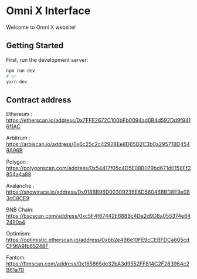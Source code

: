 # Omni X Interface

Welcome to Omni X website!

## Getting Started

First, run the development server:

```bash
npm run dev
# or
yarn dev
```

## Contract address

Ethereum : https://etherscan.io/address/0x7FFE2672C100bFb0094ad0B4d592Dd9f9416f1AC

Arbitrum : https://arbiscan.io/address/0x6c25c2c42928Ee8D65D2C3b0a29571BD4549A96B

Polygon : https://polygonscan.com/address/0x54417f05c4D5E08B079bd671d0158Ff2854a4a88

Avalanche : https://snowtrace.io/address/0x018BB96D00309236E6D56046BBD8E9e083cC8CE9

BNB Chain: https://bscscan.com/address/0xc5F4f67442E688Bc4Da2d9D8a055374e642490a4


Optimism: https://optimistic.etherscan.io/address/0xbb2e4B6e10FE9cCEBFDCa805cdCF9fA9fb65248F

Fantom: https://ftmscan.com/address/0x165865de32bA3d9552FF814C2F283964c2B61a7D

